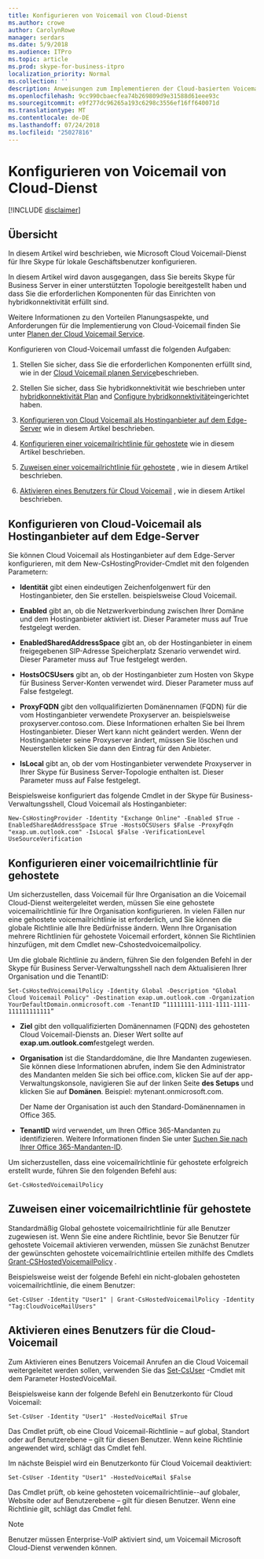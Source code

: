 ```yaml
---
title: Konfigurieren von Voicemail von Cloud-Dienst
ms.author: crowe
author: CarolynRowe
manager: serdars
ms.date: 5/9/2018
ms.audience: ITPro
ms.topic: article
ms.prod: skype-for-business-itpro
localization_priority: Normal
ms.collection: ''
description: Anweisungen zum Implementieren der Cloud-basierten Voicemail für Benutzer, der in Skype für Business Server verwaltet.
ms.openlocfilehash: 9cc990cbaecfea74b269809d9e31588d61eee93c
ms.sourcegitcommit: e9f277dc96265a193c6298c3556ef16ff640071d
ms.translationtype: MT
ms.contentlocale: de-DE
ms.lasthandoff: 07/24/2018
ms.locfileid: "25027816"
---
```

# <a name="configure-cloud-voicemail-service"></a>Konfigurieren von Voicemail von Cloud-Dienst


[!INCLUDE [disclaimer](../disclaimer.md)]

## <a name="overview"></a>Übersicht 
In diesem Artikel wird beschrieben, wie Microsoft Cloud Voicemail-Dienst für Ihre Skype für lokale Geschäftsbenutzer konfigurieren.  

In diesem Artikel wird davon ausgegangen, dass Sie bereits Skype für Business Server in einer unterstützten Topologie bereitgestellt haben und dass Sie die erforderlichen Komponenten für das Einrichten von hybridkonnektivität erfüllt sind.

Weitere Informationen zu den Vorteilen Planungsaspekte, und Anforderungen für die Implementierung von Cloud-Voicemail finden Sie unter [Planen der Cloud Voicemail Service](plan-cloud-voicemail.md).




Konfigurieren von Cloud-Voicemail umfasst die folgenden Aufgaben:

1.  Stellen Sie sicher, dass Sie die erforderlichen Komponenten erfüllt sind, wie in der [Cloud Voicemail planen Service](plan-cloud-voicemail.md)beschrieben.

2.  Stellen Sie sicher, dass Sie hybridkonnektivität wie beschrieben unter [hybridkonnektivität Plan](plan-hybrid-connectivity.md) and [Configure hybridkonnektivität](configure-hybrid-connectivity.md)eingerichtet haben. 

3.  [Konfigurieren von Cloud Voicemail als Hostinganbieter auf dem Edge-Server](#configure-cloud-voicemail-as-the-hosting-provider-on-the-edge-server) wie in diesem Artikel beschrieben.

4.  [Konfigurieren einer voicemailrichtlinie für gehostete](#configure-a-hosted-voicemail-policy) wie in diesem Artikel beschrieben.

5.  [Zuweisen einer voicemailrichtlinie für gehostete](#assign-a-hosted-voicemail-policy) , wie in diesem Artikel beschrieben.

6.  [Aktivieren eines Benutzers für Cloud Voicemail](#enable-a-user-for-cloud-voicemail) , wie in diesem Artikel beschrieben.


## <a name="configure-cloud-voicemail-as-the-hosting-provider-on-the-edge-server"></a>Konfigurieren von Cloud-Voicemail als Hostinganbieter auf dem Edge-Server 

Sie können Cloud Voicemail als Hostinganbieter auf dem Edge-Server konfigurieren, mit dem New-CsHostingProvider-Cmdlet mit den folgenden Parametern:

- **Identität** gibt einen eindeutigen Zeichenfolgenwert für den Hostinganbieter, den Sie erstellen. beispielsweise Cloud Voicemail. 

- **Enabled** gibt an, ob die Netzwerkverbindung zwischen Ihrer Domäne und dem Hostinganbieter aktiviert ist. Dieser Parameter muss auf True festgelegt werden.

- **EnabledSharedAddressSpace** gibt an, ob der Hostinganbieter in einem freigegebenen SIP-Adresse Speicherplatz Szenario verwendet wird. Dieser Parameter muss auf True festgelegt werden.

- **HostsOCSUsers** gibt an, ob der Hostinganbieter zum Hosten von Skype für Business Server-Konten verwendet wird. Dieser Parameter muss auf False festgelegt.

- **ProxyFQDN** gibt den vollqualifizierten Domänennamen (FQDN) für die vom Hostinganbieter verwendete Proxyserver an. beispielsweise proxyserver.contoso.com. Diese Informationen erhalten Sie bei Ihrem Hostinganbieter. Dieser Wert kann nicht geändert werden. Wenn der Hostinganbieter seine Proxyserver ändert, müssen Sie löschen und Neuerstellen klicken Sie dann den Eintrag für den Anbieter.

- **IsLocal** gibt an, ob der vom Hostinganbieter verwendete Proxyserver in Ihrer Skype für Business Server-Topologie enthalten ist. Dieser Parameter muss auf False festgelegt.

Beispielsweise konfiguriert das folgende Cmdlet in der Skype für Business-Verwaltungsshell, Cloud Voicemail als Hostinganbieter:


```
New-CsHostingProvider -Identity "Exchange Online" -Enabled $True -EnabledSharedAddressSpace $True -HostsOCSUsers $False -ProxyFqdn "exap.um.outlook.com" -IsLocal $False -VerificationLevel UseSourceVerification
```

## <a name="configure-a-hosted-voicemail-policy"></a>Konfigurieren einer voicemailrichtlinie für gehostete

Um sicherzustellen, dass Voicemail für Ihre Organisation an die Voicemail Cloud-Dienst weitergeleitet werden, müssen Sie eine gehostete voicemailrichtlinie für Ihre Organisation konfigurieren. In vielen Fällen nur eine gehostete voicemailrichtlinie ist erforderlich, und Sie können die globale Richtlinie alle Ihre Bedürfnisse ändern. Wenn Ihre Organisation mehrere Richtlinien für gehostete Voicemail erfordert, können Sie Richtlinien hinzufügen, mit dem Cmdlet new-Cshostedvoicemailpolicy.

Um die globale Richtlinie zu ändern, führen Sie den folgenden Befehl in der Skype für Business Server-Verwaltungsshell nach dem Aktualisieren Ihrer Organisation und die TenantID:

```
Set-CsHostedVoicemailPolicy -Identity Global -Description "Global Cloud Voicemail Policy" -Destination exap.um.outlook.com -Organization YourDefaultDomain.onmicrosoft.com -TenantID “11111111-1111-1111-1111-111111111111”
```

- **Ziel** gibt den vollqualifizierten Domänennamen (FQDN) des gehosteten Cloud Voicemail-Diensts an. Dieser Wert sollte auf **exap.um.outlook.com**festgelegt werden.

- **Organisation** ist die Standarddomäne, die Ihre Mandanten zugewiesen. Sie können diese Informationen abrufen, indem Sie den Administrator des Mandanten melden Sie sich bei office.com, klicken Sie auf der app-Verwaltungskonsole, navigieren Sie auf der linken Seite **des Setups** und klicken Sie auf **Domänen**. Beispiel: mytenant.onmicrosoft.com.

    Der Name der Organisation ist auch den Standard-Domänennamen in Office 365.

- **TenantID** wird verwendet, um Ihren Office 365-Mandanten zu identifizieren. Weitere Informationen finden Sie unter [Suchen Sie nach Ihrer Office 365-Mandanten-ID](https://support.office.com/en-us/article/find-your-office-365-tenant-id-6891b561-a52d-4ade-9f39-b492285e2c9b).

Um sicherzustellen, dass eine voicemailrichtlinie für gehostete erfolgreich erstellt wurde, führen Sie den folgenden Befehl aus:

```
Get-CsHostedVoicemailPolicy
```

## <a name="assign-a-hosted-voicemail-policy"></a>Zuweisen einer voicemailrichtlinie für gehostete

Standardmäßig Global gehostete voicemailrichtlinie für alle Benutzer zugewiesen ist. Wenn Sie eine andere Richtlinie, bevor Sie Benutzer für gehostete Voicemail aktivieren verwenden, müssen Sie zunächst Benutzer der gewünschten gehostete voicemailrichtlinie erteilen mithilfe des Cmdlets [Grant-CSHostedVoicemailPolicy](https://docs.microsoft.com/en-us/powershell/module/skype/grant-cshostedvoicemailpolicy?view=skype-ps) .

Beispielsweise weist der folgende Befehl ein nicht-globalen gehosteten voicemailrichtlinie, die einem Benutzer:


```
Get-CsUser -Identity "User1" | Grant-CsHostedVoicemailPolicy -Identity "Tag:CloudVoiceMailUsers" 
```

## <a name="enable-a-user-for-cloud-voicemail"></a>Aktivieren eines Benutzers für die Cloud-Voicemail

Zum Aktivieren eines Benutzers Voicemail Anrufen an die Cloud Voicemail weitergeleitet werden sollen, verwenden Sie das [Set-CsUser](https://docs.microsoft.com/en-us/powershell/module/skype/set-csuser?view=skype-ps) -Cmdlet mit dem Parameter HostedVoiceMail. 

Beispielsweise kann der folgende Befehl ein Benutzerkonto für Cloud Voicemail: 

```Set-CsUser -Identity "User1" -HostedVoiceMail $True```

Das Cmdlet prüft, ob eine Cloud Voicemail-Richtlinie – auf global, Standort oder auf Benutzerebene – gilt für diesen Benutzer. Wenn keine Richtlinie angewendet wird, schlägt das Cmdlet fehl.  

Im nächste Beispiel wird ein Benutzerkonto für Cloud Voicemail deaktiviert:

```Set-CsUser -Identity "User1" -HostedVoiceMail $False```

Das Cmdlet prüft, ob keine gehosteten voicemailrichtlinie--auf globaler, Website oder auf Benutzerebene – gilt für diesen Benutzer. Wenn eine Richtlinie gilt, schlägt das Cmdlet fehl.

> [!NOTE]
>  Benutzer müssen Enterprise-VoIP aktiviert sind, um Voicemail Microsoft Cloud-Dienst verwenden können.
